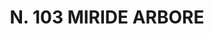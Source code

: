 ---
title: "N. 103 MIRIDE ARBORE"
plant-name: "N. 103"
plant-number: "103"
plant-xml: "/assets/xml/plant103.xml"
plant-img1: "/assets/img/plant103_verso.jpg"
plant-img2: "/assets/img/plant103.jpg"
plant-title: "N. 103 MIRIDE ARBORE"
plant-taxon-link: ""
plant-taxon-link: ""
layout: single-xml
---